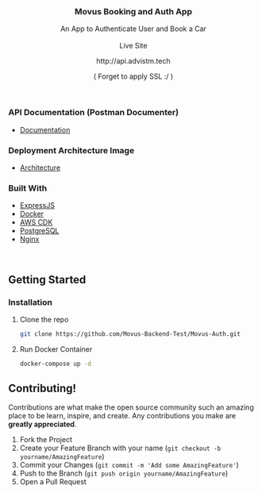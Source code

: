 <!-- PROJECT LOGO -->
<br />
<p align="center">
  <h3 align="center">Movus Booking and Auth App</h3>

  <p align="center">
   An App to Authenticate User and Book a Car
    <br />
    <br />
    <a>Live Site</a>
    <p align="center">http://api.advistm.tech</p>
    <p align="center">( Forget to apply SSL :/ )</p>
  </p>
</p>

<br />

### API Documentation (Postman Documenter)

-   [Documentation](https://documenter.getpostman.com/view/16810795/TzsZsowm#0d2b3552-4a6e-447c-bb27-d17edd92837d)


### Deployment Architecture Image

-   [Architecture](https://drive.google.com/file/d/1z6hHVRs7bvmkxy8xDzTjAlSOx-lNEdcw/view)

### Built With

-   [ExpressJS](https://expressjs.com/)
-   [Docker](https://www.docker.com/)
-   [AWS CDK](https://aws.amazon.com/)
-   [PostgreSQL](https://www.postgresql.org/)
-   [Nginx](https://www.nginx.com/)

<br/>

<!-- GETTING STARTED -->

## Getting Started

### Installation

1. Clone the repo
    ```sh
    git clone https://github.com/Movus-Backend-Test/Movus-Auth.git
    ```
2. Run Docker Container
    ```sh
    docker-compose up -d
    ```

## Contributing!

Contributions are what make the open source community such an amazing place to be learn, inspire, and create. Any contributions you make are **greatly appreciated**.

1. Fork the Project
2. Create your Feature Branch with your name (`git checkout -b yourname/AmazingFeature`)
3. Commit your Changes (`git commit -m 'Add some AmazingFeature'`)
4. Push to the Branch (`git push origin yourname/AmazingFeature`)
5. Open a Pull Request